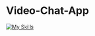 # Video-Chat-App

 [![My Skills](https://skillicons.dev/icons?i=html,css,orm,js,python,django,postgresql)](https://skillicons.dev)
